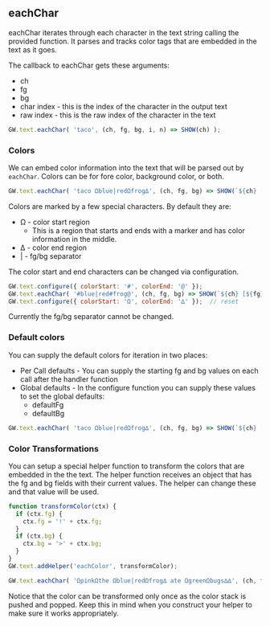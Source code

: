 
## eachChar

eachChar iterates through each character in the text string calling the provided function.  It parses and tracks color tags that are embedded in the text as it goes.

The callback to eachChar gets these arguments:
* ch
* fg
* bg
* char index - this is the index of the character in the output text
* raw index - this is the raw index of the character in the text

```js
GW.text.eachChar( 'taco', (ch, fg, bg, i, n) => SHOW(ch) );
```

### Colors

We can embed color information into the text that will be parsed out by `eachChar`.  Colors can be for fore color, background color, or both.

```js
GW.text.eachChar( 'taco Ωblue|redΩfrog∆', (ch, fg, bg) => SHOW(`${ch} [${fg} + ${bg}]`) );
```

Colors are marked by a few special characters.  By default they are:

* Ω - color start region 
  * This is a region that starts and ends with a marker and has color information in the middle.
* ∆ - color end region
* | - fg/bg separator

The color start and end characters can be changed via configuration.

```js
GW.text.configure({ colorStart: '#', colorEnd: '@' });
GW.text.eachChar( '#blue|red#frog@', (ch, fg, bg) => SHOW(`${ch} [${fg} + ${bg}]`) );
GW.text.configure({ colorStart: 'Ω', colorEnd: '∆' });  // reset
```

Currently the fg/bg separator cannot be changed.

### Default colors

You can supply the default colors for iteration in two places:

* Per Call defaults - You can supply the starting fg and bg values on each call after the handler function
* Global defaults - In the configure function you can supply these values to set the global defaults:
  * defaultFg
  * defaultBg
  
```js
GW.text.eachChar( 'taco Ωblue|redΩfrog∆', (ch, fg, bg) => SHOW(`${ch} [${fg} + ${bg}]`), 'green', 'teal');
```


### Color Transformations

You can setup a special helper function to transform the colors that are embedded in the the text.  The helper function receives an object that has the fg and bg fields with their current values.  The helper can change these and that value will be used.

```js
function transformColor(ctx) {
  if (ctx.fg) {
    ctx.fg = '!' + ctx.fg;
  }
  if (ctx.bg) {
    ctx.bg = '>' + ctx.bg;
  }
}
GW.text.addHelper('eachColor', transformColor);

GW.text.eachChar( 'ΩpinkΩthe Ωblue|redΩfrog∆ ate ΩgreenΩbugs∆∆', (ch, fg, bg) => SHOW(`${ch} [${fg} + ${bg}]`) );
```

Notice that the color can be transformed only once as the color stack is pushed and popped.  Keep this in mind when you construct your helper to make sure it works appropriately.
